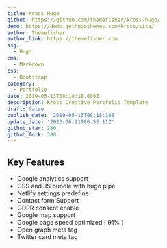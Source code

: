 ```yaml
---
title: Kross Hugo
github: https://github.com/themefisher/kross-hugo/
demo: https://demo.gethugothemes.com/kross/site/
author: Themefisher
author_link: https://themefisher.com
ssg:
  - Hugo
cms:
  - Markdown
css:
  - Bootstrap
category:
  - Portfolio
date: 2019-05-13T08:18:18.000Z
description: Kross Creative Portfolio Template
draft: false
publish_date: '2019-05-13T08:18:18Z'
update_date: '2023-06-21T06:56:11Z'
github_star: 280
github_fork: 380
---
```


## Key Features

- Google analytics support
- CSS and JS bundle with hugo pipe
- Netlify settings predefine
- Contact form Support
- GDPR consent enable
- Google map support
- Google page speed optimized ( 91% )
- Open graph meta tag
- Twitter card meta tag
